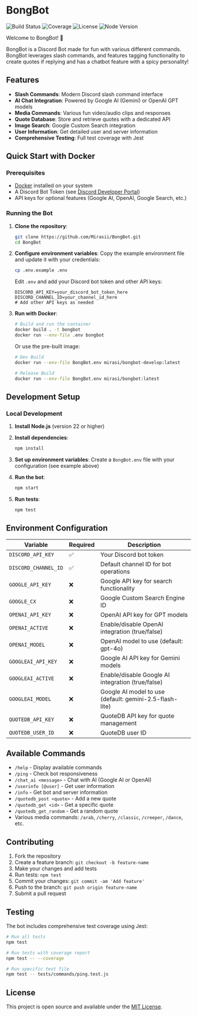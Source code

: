 # BongBot

![Build Status](https://img.shields.io/github/actions/workflow/status/Mirasii/BongBot/deploy.yml?label=Production%20Deploy&logo=github)
![Coverage](https://codecov.io/gh/Mirasii/BongBot/branch/main/graph/badge.svg)
![License](https://img.shields.io/github/license/Mirasii/BongBot?v=2)
![Node Version](https://img.shields.io/badge/node-%3E%3D22.0.0-brightgreen?logo=node.js)

Welcome to BongBot! 🤖

BongBot is a Discord Bot made for fun with various different commands. BongBot leverages slash commands, and features tagging functionality to create quotes if replying and has a chatbot feature with a spicy personality!

## Features

- **Slash Commands**: Modern Discord slash command interface
- **AI Chat Integration**: Powered by Google AI (Gemini) or OpenAI GPT models
- **Media Commands**: Various fun video/audio clips and responses
- **Quote Database**: Store and retrieve quotes with a dedicated API
- **Image Search**: Google Custom Search integration
- **User Information**: Get detailed user and server information
- **Comprehensive Testing**: Full test coverage with Jest

## Quick Start with Docker

### Prerequisites

- [Docker](https://www.docker.com/get-started) installed on your system
- A Discord Bot Token (see [Discord Developer Portal](https://discord.com/developers/applications))
- API keys for optional features (Google AI, OpenAI, Google Search, etc.)

### Running the Bot

1. **Clone the repository**:
   ```bash
   git clone https://github.com/Mirasii/BongBot.git
   cd BongBot
   ```

2. **Configure environment variables**:
   Copy the example environment file and update it with your credentials:
   ```bash
   cp .env.example .env
   ```
   
   Edit `.env` and add your Discord bot token and other API keys:
   ```env
   DISCORD_API_KEY=your_discord_bot_token_here
   DISCORD_CHANNEL_ID=your_channel_id_here
   # Add other API keys as needed
   ```

3. **Run with Docker**:
   ```bash
   # Build and run the container
   docker build . -t bongbot
   docker run --env-file .env bongbot
   ```

   Or use the pre-built image:
   ```bash
   # Dev Build
   docker run --env-file BongBot.env mirasi/bongbot-develop:latest
   ```
   ```bash
   # Release Build
   docker run --env-file BongBot.env mirasi/bongbot:latest
   ```
## Development Setup

### Local Development

1. **Install Node.js** (version 22 or higher)

2. **Install dependencies**:
   ```bash
   npm install
   ```

3. **Set up environment variables**:
   Create a `BongBot.env` file with your configuration (see example above)

4. **Run the bot**:
   ```bash
   npm start
   ```

5. **Run tests**:
   ```bash
   npm test
   ```

## Environment Configuration

| Variable | Required | Description |
|----------|----------|-------------|
| `DISCORD_API_KEY` | ✅ | Your Discord bot token |
| `DISCORD_CHANNEL_ID` | ✅ | Default channel ID for bot operations |
| `GOOGLE_API_KEY` | ❌ | Google API key for search functionality |
| `GOOGLE_CX` | ❌ | Google Custom Search Engine ID |
| `OPENAI_API_KEY` | ❌ | OpenAI API key for GPT models |
| `OPENAI_ACTIVE` | ❌ | Enable/disable OpenAI integration (true/false) |
| `OPENAI_MODEL` | ❌ | OpenAI model to use (default: gpt-4o) |
| `GOOGLEAI_API_KEY` | ❌ | Google AI API key for Gemini models |
| `GOOGLEAI_ACTIVE` | ❌ | Enable/disable Google AI integration (true/false) |
| `GOOGLEAI_MODEL` | ❌ | Google AI model to use (default: gemini-2.5-flash-lite) |
| `QUOTEDB_API_KEY` | ❌ | QuoteDB API key for quote management |
| `QUOTEDB_USER_ID` | ❌ | QuoteDB user ID |

## Available Commands

- `/help` - Display available commands
- `/ping` - Check bot responsiveness
- `/chat_ai <message>` - Chat with AI (Google AI or OpenAI)
- `/userinfo [@user]` - Get user information
- `/info` - Get bot and server information
- `/quotedb_post <quote>` - Add a new quote
- `/quotedb_get <id>` - Get a specific quote
- `/quotedb_get_random` - Get a random quote
- Various media commands: `/arab`, `/cherry`, `/classic`, `/creeper`, `/dance`, etc.

## Contributing

1. Fork the repository
2. Create a feature branch: `git checkout -b feature-name`
3. Make your changes and add tests
4. Run tests: `npm test`
5. Commit your changes: `git commit -am 'Add feature'`
6. Push to the branch: `git push origin feature-name`
7. Submit a pull request

## Testing

The bot includes comprehensive test coverage using Jest:

```bash
# Run all tests
npm test

# Run tests with coverage report
npm test -- --coverage

# Run specific test file
npm test -- tests/commands/ping.test.js
```

## License

This project is open source and available under the [MIT License](LICENSE).
